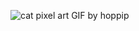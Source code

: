![cat pixel art GIF by hoppip](https://github.com/user-attachments/assets/ad495aaa-fa1c-448b-b3a9-cea6c13f10fa)
